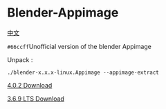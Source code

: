 # Blender-Appimage
[中文](https://github.com/erroreutopia/Blender-Appimage/blob/main/README-zh.md)

`#66ccff`Unofficial version of the blender Appimage

Unpack :
```shell
./blender-x.x.x-linux.Appimage --appimage-extract
```

[4.0.2 Download](https://github.com/erroreutopia/Blender-Appimage/releases/download/blender/blender-4.0.2-linux.Appimage)

[3.6.9 LTS Download](https://github.com/erroreutopia/Blender-Appimage/releases/download/blender/blender-3.6.9LTS2025-linux.Appimage)
